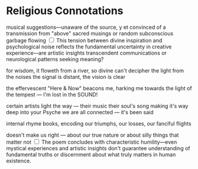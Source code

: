 # Religious Connotations

musical suggestions—unaware
of the source, y et convinced
of a transmission from "above"
sacred musings or random
subconscious garbage flowing<label for="sn-divine-uncertainty" class="margin-toggle sidenote-number"></label>
<input type="checkbox" id="sn-divine-uncertainty" class="margin-toggle"/>
<span class="sidenote">This tension between divine inspiration and psychological noise reflects the fundamental uncertainty in creative experience—are artistic insights transcendent communications or neurological patterns seeking meaning?</span>

for wisdom, it floweth from a river, so divine
can't decipher the light from the noises
the signal is distant, the vision is clear

the effervescent "Here & Now"
beacons me, harking me towards
the light of the tempest — I'm lost in the SOUND!

certain artists light the way —
their music their soul's song
making it's way deep into your Psyche
we are all connected — it's been said

internal rhyme books, encoding our
triumphs, our losses, our fanciful flights

doesn't make us right — about our true nature
or about silly things that matter not<label for="sn-wisdom-paradox" class="margin-toggle sidenote-number"></label>
<input type="checkbox" id="sn-wisdom-paradox" class="margin-toggle"/>
<span class="sidenote">The poem concludes with characteristic humility—even mystical experiences and artistic insights don't guarantee understanding of fundamental truths or discernment about what truly matters in human existence.</span>
